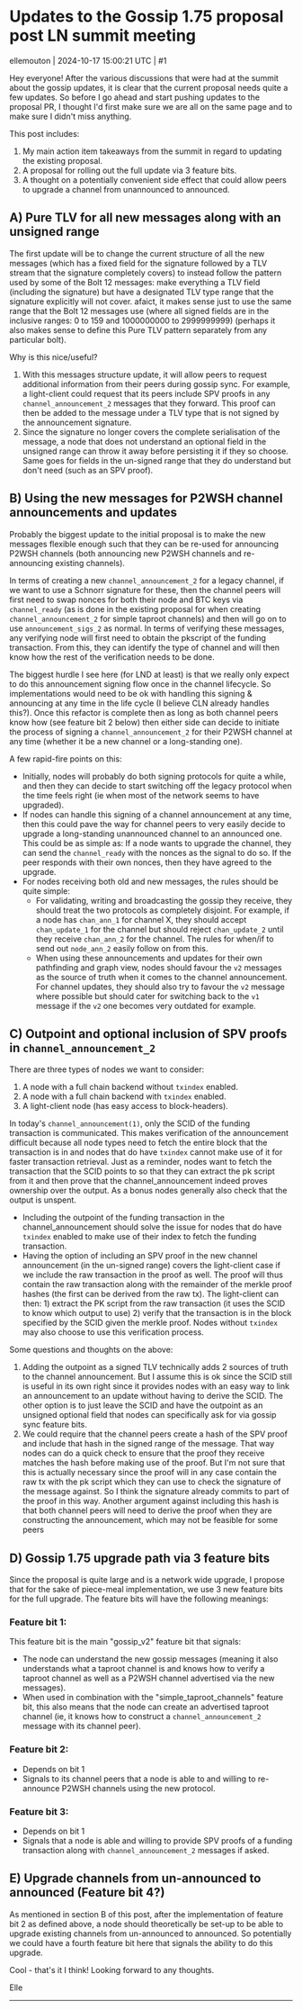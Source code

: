 # Updates to the Gossip 1.75 proposal post LN summit meeting

ellemouton | 2024-10-17 15:00:21 UTC | #1

Hey everyone! After the various discussions that were had at the summit about
the gossip updates, it is clear that the current proposal needs quite a few
updates. So before I go ahead and start pushing updates to the proposal PR,
I thought I'd first make sure we are all on the same page and to make sure I didn't miss anything.

This post includes:
1. My main action item takeaways from the summit in regard to updating the
   existing proposal.
2. A proposal for rolling out the full update via 3 feature bits.
3. A thought on a potentially convenient side effect that could allow peers to
   upgrade a channel from unannounced to announced.

## A) Pure TLV for all new messages along with an unsigned range

The first update will be to change the current structure of all the new
messages (which has a fixed field for the signature followed by a TLV stream
that the signature completely covers) to instead follow the pattern used by
some of the Bolt 12 messages: make everything a TLV field (including the
signature) but have a designated TLV type range that the signature explicitly
will not cover. afaict, it makes sense just to use the same range that the
Bolt 12 messages use (where all signed fields are in the inclusive ranges:
0 to 159 and 1000000000 to 2999999999) (perhaps it also makes sense to define
this Pure TLV pattern separately from any particular bolt).

Why is this nice/useful?

1) With this messages structure update, it will allow peers to request
   additional information from their peers during gossip sync. For example, a
   light-client could request that its peers include SPV proofs in any
   `channel_announcement_2` messages that they forward. This proof can then be
   added to the message under a TLV type that is not signed by the announcement
   signature.
2) Since the signature no longer covers the complete serialisation of the
   message, a node that does not understand an optional field in the unsigned
   range can throw it away before persisting it if they so choose. Same goes for
   fields in the un-signed range that they do understand but don't need (such as
   an SPV proof).

## B) Using the new messages for P2WSH channel announcements and updates

Probably the biggest update to the initial proposal is to make the new messages
flexible enough such that they can be re-used for announcing P2WSH channels
(both announcing new P2WSH channels and re-announcing existing channels).

In terms of creating a new `channel_announcement_2` for a legacy channel, if we
want to use a Schnorr signature for these, then the channel peers will first
need to swap nonces for both their node and BTC keys via `channel_ready` (as is
done in the existing proposal for when creating `channel_announcement_2` for
simple taproot channels) and then will go on to use `announcement_sigs_2` as
normal. In terms of verifying these messages, any verifying node will first need
to obtain the pkscript of the funding transaction. From this, they can identify
the type of channel and will then know how the rest of the verification needs to
be done.

The biggest hurdle I see here (for LND at least) is that we really only expect
to do this announcement signing flow once in the channel lifecycle. So
implementations would need to be ok with handling this signing & announcing at
any time in the life cycle (I believe CLN already handles this?). Once this
refactor is complete then as long as both channel peers know how (see feature
bit 2 below) then either side can decide to initiate the process of signing a
`channel_announcement_2` for their P2WSH channel at any time (whether it be a
new channel or a long-standing one).

A few rapid-fire points on this:
- Initially, nodes will probably do both signing protocols for quite a while,
  and then they can decide to start switching off the legacy protocol when the
  time feels right (ie when most of the network seems to have upgraded).
- If nodes can handle this signing of a channel announcement at any time, then
  this could pave the way for channel peers to very easily decide to upgrade
  a long-standing unannounced channel to an announced one. This could be as
  simple as: If a node wants to upgrade the channel, they can send the
  `channel_ready` with the nonces as the signal to do so. If the peer responds
  with their own nonces, then they have agreed to the upgrade.
- For nodes receiving both old and new messages, the rules should be quite
  simple:
    - For validating, writing and broadcasting the gossip they receive, they
      should treat the two protocols as completely disjoint. For example, if a
      node has `chan_ann_1` for channel X, they should accept `chan_update_1` for
      the channel but should reject `chan_update_2` until they receive
      `chan_ann_2` for the channel. The rules for when/if to send out `node_ann_2`
      easily follow on from this.
    - When using these announcements and updates for their own pathfinding and
      graph view, nodes should favour the `v2` messages as the source of truth
      when it comes to the channel announcement. For channel updates, they should
      also try to favour the `v2` message where possible but should cater for
      switching back to the `v1` message if the `v2` one becomes very outdated for
      example.

## C) Outpoint and optional inclusion of SPV proofs in `channel_announcement_2`

There are three types of nodes we want to consider:

1) A node with a full chain backend without `txindex` enabled.
2) A node with a full chain backend with `txindex` enabled.
3) A light-client node (has easy access to block-headers).

In today's `channel_announcement(1)`, only the SCID of the funding transaction
is communicated. This makes verification of the announcement difficult because
all node types need to fetch the entire block that the transaction is in and
nodes that do have `txindex` cannot make use of it for faster transaction
retrieval. Just as a reminder, nodes want to fetch the transaction that the SCID
points to so that they can extract the pk script from it and then prove that the
channel_announcement indeed proves ownership over the output. As a bonus nodes
generally also check that the output is unspent.

- Including the outpoint of the funding transaction in the channel_announcement
  should solve the issue for nodes that do have `txindex` enabled to make use
  of their index to fetch the funding transaction.
- Having the option of including an SPV proof in the new channel announcement
  (in the un-signed range) covers the light-client case if we include the raw
  transaction in the proof as well. The proof will thus contain the raw
  transaction along with the remainder of the merkle proof hashes (the first can
  be derived from the raw tx). The light-client can then: 1) extract the PK
  script from the raw transaction (it uses the SCID to know which output to
  use) 2) verify that the transaction is in the block specified by the SCID
  given the merkle proof. Nodes without `txindex` may also choose to use this
  verification process.

Some questions and thoughts on the above:
1. Adding the outpoint as a signed TLV technically adds 2 sources of truth to
   the channel announcement. But I assume this is ok since the SCID still is
   useful in its own right since it provides nodes with an easy way to link an
   announcement to an update without having to derive the SCID. The other option
   is to just leave the SCID and have the outpoint as an unsigned optional
   field that nodes can specifically ask for via gossip sync feature bits.
2. We could require that the channel peers create a hash of the SPV proof and
   include that hash in the signed range of the message. That way nodes can do
   a quick check to ensure that the proof they receive matches the hash before
   making use of the proof. But I'm not sure that this is actually necessary
   since the proof will in any case contain the raw tx with the pk script which
   they can use to check the signature of the message against. So I think the
   signature already commits to part of the proof in this way. Another
   argument against including this hash is that both channel peers will need to
   derive the proof when they are constructing the announcement, which may not 
   be feasible for some peers

## D) Gossip 1.75 upgrade path via 3 feature bits

Since the proposal is quite large and is a network wide upgrade, I propose that
for the sake of piece-meal implementation, we use 3 new feature bits for the
full upgrade. The feature bits will have the following meanings:

### Feature bit 1:

This feature bit is the main "gossip_v2" feature bit that signals:
- The node can understand the new gossip messages (meaning it also understands
  what a taproot channel is and knows how to verify a taproot channel as well as
  a P2WSH channel advertised via the new messages).
- When used in combination with the "simple_taproot_channels" feature bit, this
  also means that the node can create an advertised taproot channel (ie, it
  knows how to construct a `channel_announcement_2` message with its channel
  peer).

### Feature bit 2:

- Depends on bit 1
- Signals to its channel peers that a node is able to and willing to re-announce
  P2WSH channels using the new protocol.

### Feature bit 3:

- Depends on bit 1
- Signals that a node is able and willing to provide SPV proofs of a funding
  transaction along with `channel_announcement_2` messages if asked.

## E) Upgrade channels from un-announced to announced (Feature bit 4?)

As mentioned in section B of this post, after the implementation of feature bit
2 as defined above, a node should theoretically be set-up to be able to upgrade
existing channels from un-announced to announced. So potentially we could have
a fourth feature bit here that signals the ability to do this upgrade.


Cool - that's it I think!
Looking forward to any thoughts.

Elle

-------------------------

